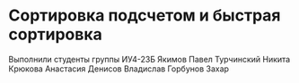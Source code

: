 # Сортировка подсчетом и быстрая сортировка
Выполнили студенты группы ИУ4-23Б
Якимов Павел
Турчинский Никита 
Крюкова Анастасия
Денисов Владислав
Горбунов Захар
